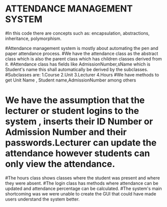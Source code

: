 # ATTENDANCE MANAGEMENT SYSTEM
#In this code there are concepts such as: encapsulation, abstractions, inheritance, polymorphism.

#Attendance management system is mostly about automating the pen and paper attendance process.
#We have the attendance class as the abstract class which is also the parent class which has children classes derived from it.
#Attendance class has fields like AdmissionNumber,sName which is Student's name this shall automatically be derived by the subclasses.
 #Subclasses are:
               1.Course
               2.Unit
               3.Lecturer
               4.Hours
#We have methods to get Unit Name , Student name,AdmissionNumber among others
# We have the assumption that the lecturer or student logins to the system , inserts their ID Number or Admission Number and their passwords.Lecturer can update the attendance however students can only view the attendance.
#The hours class shows classes where the student was present and where they were absent.
#The login class has methods where attendance can be updated and attendance percentage can be calculated.
#The system's main shortcoming was we were unable to create the GUI that could have made users understand the system better. 

 
